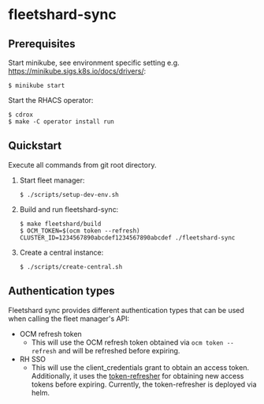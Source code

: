 # fleetshard-sync

## Prerequisites

Start minikube, see environment specific setting e.g.  https://minikube.sigs.k8s.io/docs/drivers/:
```
$ minikube start
```

Start the RHACS operator:
```
$ cdrox
$ make -C operator install run
```

## Quickstart

Execute all commands from git root directory.

1. Start fleet manager:
    ```
    $ ./scripts/setup-dev-env.sh
    ```

1. Build and run fleetshard-sync:
    ```
    $ make fleetshard/build
    $ OCM_TOKEN=$(ocm token --refresh) CLUSTER_ID=1234567890abcdef1234567890abcdef ./fleetshard-sync
    ```

1. Create a central instance:
    ```
    $ ./scripts/create-central.sh
    ```

## Authentication types

Fleetshard sync provides different authentication types that can be used when calling the fleet manager's API:
- OCM refresh token
  - This will use the OCM refresh token obtained via `ocm token --refresh` and will be refreshed before expiring.
- RH SSO
  - This will use the client_credentials grant to obtain an access token. Additionally, it uses the [token-refresher](https://gitlab.cee.redhat.com/mk-ci-cd/mk-token-refresher)
    for obtaining new access tokens before expiring. Currently, the token-refresher is deployed via helm.
